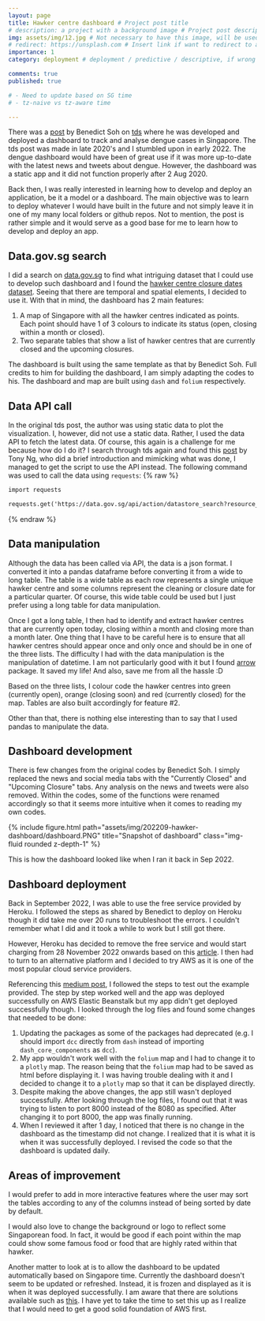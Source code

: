 ```yaml
---
layout: page
title: Hawker centre dashboard # Project post title
# description: a project with a background image # Project post description
img: assets/img/12.jpg # Not necessary to have this image, will be used as thumbnail
# redirect: https://unsplash.com # Insert link if want to redirect to another website, else ignore/remove this.
importance: 1
category: deployment # deployment / predictive / descriptive, if wrong category, the post won't be posted

comments: true
published: true

# - Need to update based on SG time
# - tz-naive vs tz-aware time

---
```


There was a [post](https://towardsdatascience.com/creating-a-web-application-to-analyse-dengue-cases-1be4a708a533) by Benedict Soh on [tds](https://towardsdatascience.com/) where he was developed and deployed a dashboard to track and analyse dengue cases in Singapore. The tds post was made in late 2020's and I stumbled upon in early 2022. The dengue dashboard would have been of great use if it was more up-to-date with the latest news and tweets about dengue. However, the dashboard was a static app and it did not function properly after 2 Aug 2020.

Back then, I was really interested in learning how to develop and deploy an application, be it a model or a dashboard. The main objective was to learn to deploy whatever I would have built in the future and not simply leave it in one of my many local folders or github repos. Not to mention, the post is rather simple and it would serve as a good base for me to learn how to develop and deploy an app.

## Data.gov.sg search
I did a search on [data.gov.sg](https://data.gov.sg/) to find what intriguing dataset that I could use to develop such dashboard and I found the [hawker centre closure dates dataset](https://data.gov.sg/dataset/dates-of-hawker-centres-closure). Seeing that there are temporal and spatial elements, I decided to use it. With that in mind, the dashboard has 2 main features:

1. A map of Singapore with all the hawker centres indicated as points. Each point should have 1 of 3 colours to indicate its status (open, closing within a month or closed).
1. Two separate tables that show a list of hawker centres that are currently closed and the upcoming closures.

The dashboard is built using the same template as that by Benedict Soh. Full credits to him for building the dashboard, I am simply adapting the codes to his. The dashboard and map are built using `dash` and `folium` respectively. 

## Data API call
In the original tds post, the author was using static data to plot the visualization. I, however, did not use a static data. Rather, I used the data API to fetch the latest data. Of course, this again is a challenge for me because how do I do it? I search through tds again and found this [post](https://towardsdatascience.com/exploring-data-gov-sg-api-725e344048dc) by Tony Ng, who did a brief introduction and mimicking what was done, I managed to get the script to use the API instead. The following command was used to call the data using `requests`:
{% raw %}
```html
import requests

requests.get('https://data.gov.sg/api/action/datastore_search?resource_id=b80cb643-a732-480d-86b5-e03957bc82aa&limit=200').json()
```
{% endraw %}

## Data manipulation
Although the data has been called via API, the data is a json format. I converted it into a pandas dataframe before converting it from a wide to long table. The table is a wide table as each row represents a single unique hawker centre and some columns represent the cleaning or closure date for a particular quarter. Of course, this wide table could be used but I just prefer using a long table for data manipulation. 

Once I got a long table, I then had to identify and extract hawker centres that are currently open today, closing within a month and closing more than a month later. One thing that I have to be careful here is to ensure that all hawker centres should appear once and only once and should be in one of the three lists. The difficulty I had with the data manipulation is the manipulation of datetime. I am not particularly good with it but I found [arrow](https://arrow.readthedocs.io/en/latest/) package. It saved my life! And also, save me from all the hassle :D

Based on the three lists, I colour code the hawker centres into green (currently open), orange (closing soon) and red (currently closed) for the map. Tables are also built accordingly for feature #2. 

Other than that, there is nothing else interesting than to say that I used pandas to manipulate the data.


## Dashboard development 
There is few changes from the original codes by Benedict Soh. I simply replaced the news and social media tabs with the "Currently Closed" and "Upcoming Closure" tabs. Any analysis on the news and tweets were also removed. Within the codes, some of the functions were renamed accordingly so that it seems more intuitive when it comes to reading my own codes. 

<div class="row">
    <div class="col-sm mt-3 mt-md-0">
        {% include figure.html path="assets/img/202209-hawker-dashboard/dashboard.PNG" title="Snapshot of dashboard" class="img-fluid rounded z-depth-1" %}
    </div>
</div>

This is how the dashboard looked like when I ran it back in Sep 2022. 

## Dashboard deployment
Back in September 2022, I was able to use the free service provided by Heroku. I followed the steps as shared by Benedict to deploy on Heroku though it did take me over 20 runs to troubleshoot the errors. I couldn't remember what I did and it took a while to work but I still got there. 

However, Heroku has decided to remove the free service and would start charging from 28 November 2022 onwards based on this [article](https://techcrunch.com/2022/08/25/heroku-announces-plans-to-eliminate-free-plans-blaming-fraud-and-abuse/). I then had to turn to an alternative platform and I decided to try AWS as it is one of the most popular cloud service providers.

Referencing this [medium post](https://aws.amazon.com/getting-started/guides/deploy-webapp-ec2/), I followed the steps to test out the example provided. The step by step worked well and the app was deployed successfully on AWS Elastic Beanstalk but my app didn't get deployed successfully though. I looked through the log files and found some changes that needed to be done:

1. Updating the packages as some of the packages had deprecated (e.g. I should import `dcc` directly from `dash` instead of importing `dash_core_components` as `dcc`).
1. My app wouldn't work well with the `folium` map and I had to change it to a `plotly` map. The reason being that the `folium` map had to be saved as html before displaying it. I was having trouble dealing with it and I decided to change it to a `plotly` map so that it can be displayed directly.
1. Despite making the above changes, the app still wasn't deployed successfully. After looking through the log files, I found out that it was trying to listen to port 8000 instead of the 8080 as specified. After changing it to port 8000, the app was finally running.
1. When I reviewed it after 1 day, I noticed that there is no change in the dashboard as the timestamp did not change. I realized that it is what it is when it was successfully deployed. I revised the code so that the dashboard is updated daily.


## Areas of improvement
I would prefer to add in more interactive features where the user may sort the tables according to any of the columns instead of being sorted by date by default.

I would also love to change the background or logo to reflect some Singaporean food. In fact, it would be good if each point within the map could show some famous food or food that are highly rated within that hawker.

Another matter to look at is to allow the dashboard to be updated automatically based on Singapore time. Currently the dashboard doesn't seem to be updated or refreshed. Instead, it is frozen and displayed as it is when it was deployed successfully. I am aware that there are solutions available such as [this](https://stackoverflow.com/questions/65469454/updating-data-used-by-aws-elastic-beanstalk-deployed-webapp). I have yet to take the time to set this up as I realize that I would need to get a good solid foundation of AWS first.

